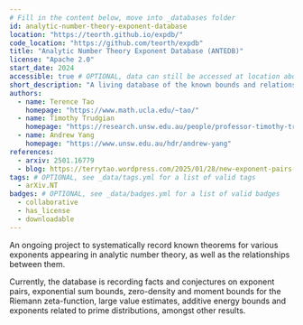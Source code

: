 ```yaml
---
# Fill in the content below, move into _databases folder
id: analytic-number-theory-exponent-database
location: "https://teorth.github.io/expdb/"
code_location: "https://github.com/teorth/expdb"
title: "Analytic Number Theory Exponent Database (ANTEDB)"
license: "Apache 2.0"
start_date: 2024
accessible: true # OPTIONAL, data can still be accessed at location above
short_description: "A living database of the known bounds and relations between exponents of interest in analytic number theory"
authors:
  - name: Terence Tao
    homepage: "https://www.math.ucla.edu/~tao/"
  - name: Timothy Trudgian
    homepage: "https://research.unsw.edu.au/people/professor-timothy-trudgian"
  - name: Andrew Yang
    homepage: "https://www.unsw.edu.au/hdr/andrew-yang"
references:
  - arxiv: 2501.16779
  - blog: https://terrytao.wordpress.com/2025/01/28/new-exponent-pairs-zero-density-estimates-and-zero-additive-energy-estimates-a-systematic-approach/
tags: # OPTIONAL, see _data/tags.yml for a list of valid tags
  - arXiv.NT
badges: # OPTIONAL, see _data/badges.yml for a list of valid badges
  - collaborative
  - has_license
  - downloadable
---
```


An ongoing project to systematically record known theorems for various exponents appearing in analytic number theory, as well as the relationships between them.

 Currently, the database is recording facts and conjectures on exponent pairs, exponential sum bounds, zero-density and moment bounds for the Riemann zeta-function, large value estimates, additive energy bounds and exponents related to prime distributions, amongst other results.